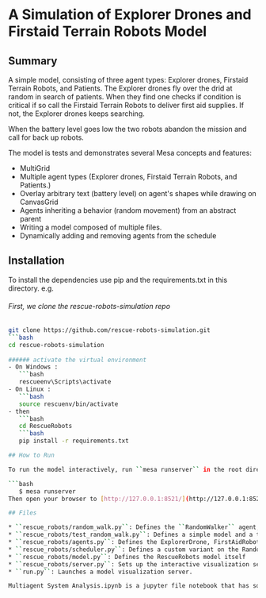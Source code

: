 # A Simulation of Explorer Drones and Firstaid Terrain Robots Model

## Summary

A simple  model, consisting of three agent types: Explorer drones, Firstaid Terrain Robots, and Patients. The Explorer drones fly over the drid at random in search of patients. When they find one checks if condition is critical if so call the Firstaid Terrain Robots to deliver first aid supplies. If not, the Explorer drones keeps searching.

When the battery level goes low the two robots abandon the mission and call for back up robots.

The model is tests and demonstrates several Mesa concepts and features:
 - MultiGrid
 - Multiple agent types (Explorer drones, Firstaid Terrain Robots, and Patients.)
 - Overlay arbitrary text (battery level) on agent's shapes while drawing on CanvasGrid
 - Agents inheriting a behavior (random movement) from an abstract parent
 - Writing a model composed of multiple files.
 - Dynamically adding and removing agents from the schedule

## Installation
To install the dependencies use pip and the requirements.txt in this directory. e.g.

###### First, we clone the rescue-robots-simulation repo
 ```bash
 git clone https://github.com/rescue-robots-simulation.git
 ```bash
 cd rescue-robots-simulation
       
###### activate the virtual environment
- On Windows : 
    ```bash
    rescueenv\Scripts\activate
- On Linux : 
    ```bash
    source rescuenv/bin/activate
- then 
    ```bash
    cd RescueRobots
    ```bash
    pip install -r requirements.txt

## How to Run

To run the model interactively, run ``mesa runserver`` in the root directory

```bash
    $ mesa runserver
Then open your browser to [http://127.0.0.1:8521/](http://127.0.0.1:8521/) and press Reset, then Run.

## Files

* ``rescue_robots/random_walk.py``: Defines the ``RandomWalker`` agent, which implements the behavior of moving randomly across a grid, one cell at a time. Both the ExplorerDrone and FirstAidRobot agents will inherit from it.
* ``rescue_robots/test_random_walk.py``: Defines a simple model and a text-only visualization intended to make sure the RandomWalk class was working as expected. This doesn't actually model anything, but serves as an ad-hoc unit test. To run it, ``cd`` into the ``rescue_robots`` directory and run ``python test_random_walk.py``. You'll see a series of ASCII grids, one per model step, with each cell showing a count of the number of agents in it.
* ``rescue_robots/agents.py``: Defines the ExplorerDrone, FirstAidRobot, and Patient agent classes.
* ``rescue_robots/scheduler.py``: Defines a custom variant on the RandomActivationByType scheduler, where we can define filters for the `get_type_count` function.
* ``rescue_robots/model.py``: Defines the RescueRobots model itself
* ``rescue_robots/server.py``: Sets up the interactive visualization server
* ``run.py``: Launches a model visualization server.

Multiagent System Analysis.ipynb is a jupyter file notebook that has some analysis from the simulation

